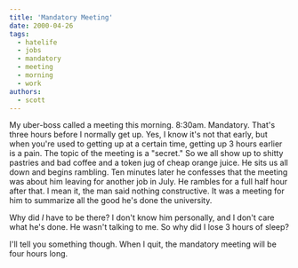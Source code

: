 ```yaml
---
title: 'Mandatory Meeting'
date: 2000-04-26
tags:
  - hatelife
  - jobs
  - mandatory
  - meeting
  - morning
  - work
authors:
  - scott
---
```


My uber-boss called a meeting this morning. 8:30am. Mandatory. That's three hours before I normally get up. Yes, I know it's not that early, but when you're used to getting up at a certain time, getting up 3 hours earlier is a pain. The topic of the meeting is a "secret." So we all show up to shitty pastries and bad coffee and a token jug of cheap orange juice. He sits us all down and begins rambling. Ten minutes later he confesses that the meeting was about him leaving for another job in July. He rambles for a full half hour after that. I mean it, the man said nothing constructive. It was a meeting for him to summarize all the good he's done the university.

Why did _I_ have to be there? I don't know him personally, and I don't care what he's done. He wasn't talking to me. So why did I lose 3 hours of sleep?

I'll tell you something though. When I quit, the mandatory meeting will be four hours long.
